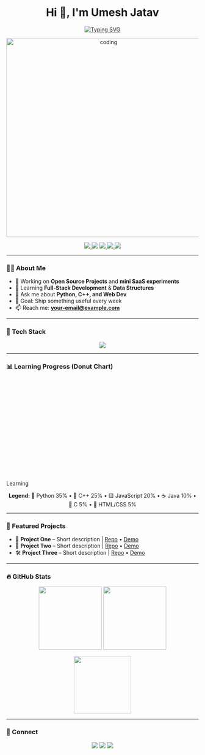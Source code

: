 <!-- Hero -->
<h1 align="center">Hi 👋, I'm Umesh Jatav</h1>
<p align="center">
  <a href="https://readme-typing-svg.demolab.com?font=Inter&size=28&duration=2800&pause=800&center=true&vCenter=true&width=750&lines=Tech+Enthusiast+%7C+Full-Stack+Learner+%7C+Open+Source+Contributor;Python+%7C+C%2B%2B+%7C+Web+Dev;Building+useful+things+one+commit+at+a+time">
    <img src="https://readme-typing-svg.demolab.com?font=Inter&size=28&duration=2800&pause=800&center=true&vCenter=true&width=750&lines=Tech+Enthusiast+%7C+Full-Stack+Learner+%7C+Open+Source+Contributor;Python+%7C+C%2B%2B+%7C+Web+Dev;Building+useful+things+one+commit+at+a+time" alt="Typing SVG">
  </a>
</p>

<p align="center">
  <img src="https://media.giphy.com/media/qgQUggAC3Pfv687qPC/giphy.gif" alt="coding" width="520"/>
</p>

<p align="center">
  <a href="https://github.com/YOUR_GITHUB_USERNAME?tab=followers">
    <img src="https://img.shields.io/github/followers/YOUR_GITHUB_USERNAME?style=for-the-badge&logo=github">
  </a>
  <img src="https://komarev.com/ghpvc/?username=YOUR_GITHUB_USERNAME&style=for-the-badge&label=Profile+Views">
  <a href="mailto:your-email@example.com">
    <img src="https://img.shields.io/badge/Email-Contact%20Me-red?style=for-the-badge&logo=gmail&logoColor=white">
  </a>
  <a href="https://www.linkedin.com/in/your-linkedin-id/">
    <img src="https://img.shields.io/badge/LinkedIn-Connect-blue?style=for-the-badge&logo=linkedin">
  </a>
  <a href="https://instagram.com/your-instagram-id">
    <img src="https://img.shields.io/badge/Instagram-Follow-ff69b4?style=for-the-badge&logo=instagram&logoColor=white">
  </a>
</p>

---

### 👨‍💻 About Me
- 🔭 Working on **Open Source Projects** and **mini SaaS experiments**
- 🌱 Learning **Full-Stack Development** & **Data Structures**
- 💬 Ask me about **Python, C++, and Web Dev**
- 🎯 Goal: Ship something useful every week
- 📫 Reach me: **your-email@example.com**

---

### 🧰 Tech Stack
<p align="center">
  <img src="https://skillicons.dev/icons?i=python,cpp,c,java,js,html,css,react,nodejs,express,mongodb,git,github,vscode,postman&perline=8" />
</p>

---

### 📊 Learning Progress (Donut Chart)
<p align="center">

<svg width="250" height="250" viewBox="0 0 42 42" role="img" aria-label="Learning percentage donut chart">
  <title>Learning percentage donut chart</title>
  
  <!-- Background ring -->
  <circle cx="21" cy="21" r="15.9155" fill="none" stroke="#d3d3d3" stroke-width="4" stroke-opacity="0.2"></circle>

  <!-- Python 35% -->
  <circle cx="21" cy="21" r="15.9155" fill="none" stroke="#3776AB" stroke-width="4"
          stroke-dasharray="35 65" stroke-dashoffset="25">
    <title>Python 35%</title>
  </circle>

  <!-- C++ 25% -->
  <circle cx="21" cy="21" r="15.9155" fill="none" stroke="#00599C" stroke-width="4"
          stroke-dasharray="25 75" stroke-dashoffset="-10">
    <title>C++ 25%</title>
  </circle>

  <!-- JavaScript 20% -->
  <circle cx="21" cy="21" r="15.9155" fill="none" stroke="#F7DF1E" stroke-width="4"
          stroke-dasharray="20 80" stroke-dashoffset="-35">
    <title>JavaScript 20%</title>
  </circle>

  <!-- Java 10% -->
  <circle cx="21" cy="21" r="15.9155" fill="none" stroke="#EA2D2E" stroke-width="4"
          stroke-dasharray="10 90" stroke-dashoffset="-55">
    <title>Java 10%</title>
  </circle>

  <!-- C 5% -->
  <circle cx="21" cy="21" r="15.9155" fill="none" stroke="#A8B9CC" stroke-width="4"
          stroke-dasharray="5 95" stroke-dashoffset="-65">
    <title>C 5%</title>
  </circle>

  <!-- HTML/CSS 5% -->
  <circle cx="21" cy="21" r="15.9155" fill="none" stroke="#E44D26" stroke-width="4"
          stroke-dasharray="5 95" stroke-dashoffset="-70">
    <title>HTML/CSS 5%</title>
  </circle>

  <!-- Center label -->
  <text x="21" y="21" text-anchor="middle" dominant-baseline="central" font-size="4.5" fill="#2f3542">
    Learning
  </text>
</svg>

</p>

<p align="center">
  <b>Legend:</b> 🐍 Python 35% • 💠 C++ 25% • 🟨 JavaScript 20% • ☕ Java 10% • 🔵 C 5% • 🧡 HTML/CSS 5%
</p>

---

### 🧩 Featured Projects
- 🚀 **Project One** – Short description | <a href="https://github.com/YOUR_GITHUB_USERNAME/project-one">Repo</a> • <a href="#">Demo</a>  
- 🧠 **Project Two** – Short description | <a href="https://github.com/YOUR_GITHUB_USERNAME/project-two">Repo</a> • <a href="#">Demo</a>  
- 🛠 **Project Three** – Short description | <a href="https://github.com/YOUR_GITHUB_USERNAME/project-three">Repo</a> • <a href="#">Demo</a>  

---

### 🔥 GitHub Stats
<p align="center">
  <img height="165" src="https://github-readme-stats.vercel.app/api?username=YOUR_GITHUB_USERNAME&show_icons=true&theme=tokyonight&hide_border=true" />
  <img height="165" src="https://github-readme-streak-stats.herokuapp.com/?user=YOUR_GITHUB_USERNAME&theme=tokyonight&hide_border=true" />
</p>
<p align="center">
  <img height="150" src="https://github-readme-stats.vercel.app/api/top-langs/?username=YOUR_GITHUB_USERNAME&layout=compact&theme=tokyonight&hide_border=true" />
</p>

---

### 🤝 Connect
<p align="center">
  <a href="https://www.linkedin.com/in/your-linkedin-id/"><img src="https://img.shields.io/badge/LinkedIn-0A66C2?style=for-the-badge&logo=linkedin&logoColor=white"></a>
  <a href="mailto:your-email@example.com"><img src="https://img.shields.io/badge/Gmail-D14836?style=for-the-badge&logo=gmail&logoColor=white"></a>
  <a href="https://instagram.com/your-instagram-id"><img src="https://img.shields.io/badge/Instagram-E4405F?style=for-the-badge&logo=instagram&logoColor=white"></a>
</p>

